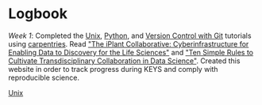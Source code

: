 # Logbook

*Week 1*: Completed the [Unix](http://swcarpentry.github.io/shell-novice/), [Python](https://swcarpentry.github.io/python-novice-inflammation/), and [Version Control with Git](http://swcarpentry.github.io/git-novice/) tutorials using [carpentries](https://carpentries.org/). Read ["The iPlant Collaborative: Cyberinfrastructure for Enabling Data to Discovery for the Life Sciences"](https://journals.plos.org/plosbiology/article?id=10.1371/journal.pbio.1002342) and ["Ten Simple Rules to Cultivate Transdisciplinary Collaboration in Data Science"](https://journals.plos.org/ploscompbiol/article?id=10.1371/journal.pcbi.1008879). Created this website in order to track progress during KEYS and comply with reproducible science. 

<a href="http://swcarpentry.github.io/shell-novice/" target="_blank">Unix</a>
